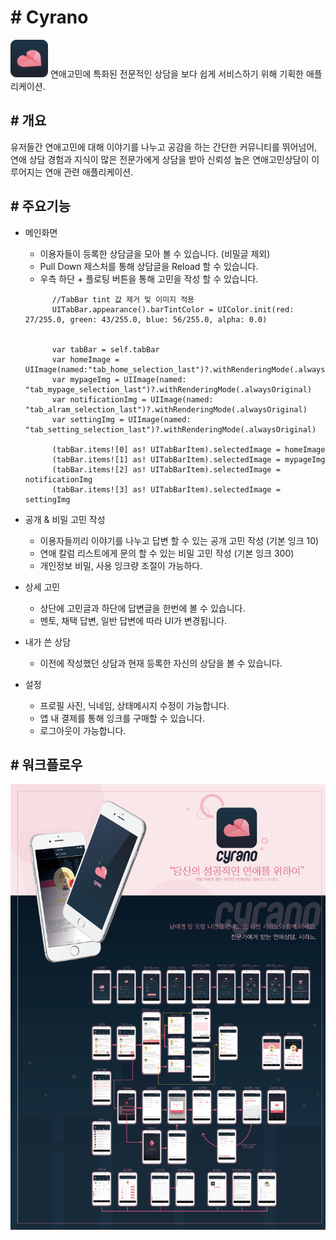 # # Cyrano
<img src="image/Cyrano.png" width="60">
연애고민에 특화된 전문적인 상담을 보다 쉽게 서비스하기 위해 기획한 애플리케이션.

## # 개요

유저들간 연애고민에 대해 이야기를 나누고 공감을 하는 간단한 커뮤니티를 뛰어넘어,
연애 상담 경험과 지식이 많은 전문가에게 상담을 받아 신뢰성 높은 연애고민상담이 이루어지는 연애 관련 애플리케이션.

## # 주요기능

* 메인화면
  - 이용자들이 등록한 상담글을 모아 볼 수 있습니다. (비밀글 제외)
  - Pull Down 제스처를 통해 상담글을 Reload 할 수 있습니다.
  - 우측 하단 + 플로팅 버튼을 통해 고민을 작성 할 수 있습니다.
  
  ```
        //TabBar tint 값 제거 및 이미지 적용
        UITabBar.appearance().barTintColor = UIColor.init(red: 27/255.0, green: 43/255.0, blue: 56/255.0, alpha: 0.0)
        
        
        var tabBar = self.tabBar
        var homeImage = UIImage(named:"tab_home_selection_last")?.withRenderingMode(.alwaysOriginal)
        var mypageImg = UIImage(named: "tab_mypage_selection_last")?.withRenderingMode(.alwaysOriginal)
        var notificationImg = UIImage(named: "tab_alram_selection_last")?.withRenderingMode(.alwaysOriginal)
        var settingImg = UIImage(named: "tab_setting_selection_last")?.withRenderingMode(.alwaysOriginal)
        
        (tabBar.items![0] as! UITabBarItem).selectedImage = homeImage
        (tabBar.items![1] as! UITabBarItem).selectedImage = mypageImg
        (tabBar.items![2] as! UITabBarItem).selectedImage = notificationImg
        (tabBar.items![3] as! UITabBarItem).selectedImage = settingImg
  ```
  
* 공개 & 비밀 고민 작성
  - 이용자들끼리 이야기를 나누고 답변 할 수 있는 공개 고민 작성 (기본 잉크 10)
  - 연애 칼럼 리스트에게 문의 할 수 있는 비밀 고민 작성 (기본 잉크 300)
  - 개인정보 비밀, 사용 잉크량 조절이 가능하다.
  
* 상세 고민
  - 상단에 고민글과 하단에 답변글을 한번에 볼 수 있습니다.
  - 멘토, 채택 답변, 일반 답변에 따라 UI가 변경됩니다.

* 내가 쓴 상담
  - 이전에 작성했던 상담과 현재 등록한 자신의 상담을 볼 수 있습니다.
  
* 설정
  - 프로필 사진, 닉네임, 상태메시지 수정이 가능합니다.
  - 앱 내 결제를 통해 잉크를 구매할 수 있습니다.
  - 로그아웃이 가능합니다.
  
## # 워크플로우

<img src="image/cyrano_workflow.jpg">
